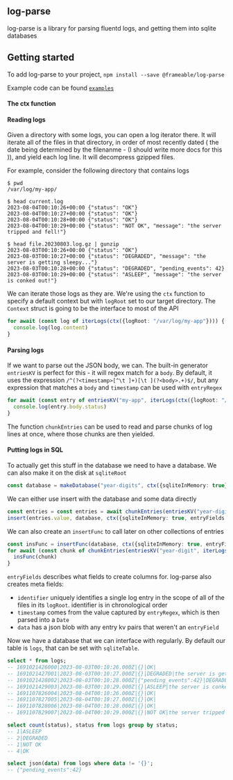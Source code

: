 ## log-parse

log-parse is a library for parsing fluentd logs, and getting them into sqlite databases

## Getting started

To add log-parse to your project, `npm install --save @frameable/log-parse`

Example code can be found [`examples`](examples/)


#### The ctx function

#### Reading logs 

Given a directory with some logs, you can open a log iterator there. It will iterate all of the files in that directory, in order of most recently dated ( the date being determined by the filenanme - (I should write more docs for this )), and yield each log line. It will decompress gzipped files.

For example, consider the following directory that contains logs
```shell
$ pwd 
/var/log/my-app/

$ head current.log
2023-08-04T00:10:26+00:00 {"status": "OK"}
2023-08-04T00:10:27+00:00 {"status": "OK"}
2023-08-04T00:10:28+00:00 {"status": "OK"}
2023-08-04T00:10:29+00:00 {"status": "NOT OK", "message": "the server tripped and fell!"}

$ head file.20230803.log.gz | gunzip
2023-08-03T00:10:26+00:00 {"status": "OK"}
2023-08-03T00:10:27+00:00 {"status": "DEGRADED", "message": "the server is getting sleepy..."}
2023-08-03T00:10:28+00:00 {"status": "DEGRADED", "pending_events": 42}
2023-08-03T00:10:29+00:00 {"status": "ASLEEP", "message": "the server is conked out!"}
```

We can iterate those logs as they are. We're using the `ctx` function to specify a default context but with `logRoot` set to our target directory. The `Context` struct is going to be the interface to most of the API

```ts
for await (const log of iterLogs(ctx({logRoot: "/var/log/my-app"}))) {
  console.log(log.content) 
}
```

#### Parsing logs

If we want to parse out the JSON body, we can. The built-in generator `entriesKV` is perfect for this - it will regex match for a `body`. By default, it uses the expression `/^(?<timestamp>[^\t ]+)[\t ](?<body>.+)$/`, but any expression that matches a `body` and `timestamp` can be used with `entryRegex`

```ts
for await (const entry of entriesKV("my-app", iterLogs(ctx({logRoot: "/var/log/my-app"})), ctx())) {
  console.log(entry.body.status)
}
```

The function `chunkEntries` can be used to read and parse chunks of log lines at once, where those chunks are then yielded.

#### Putting logs in SQL

To actually get this stuff in the database we need to have a database. We can also make it on the disk at `sqliteRoot`

```ts
const database = makeDatabase("year-digits", ctx({sqliteInMemory: true}))
```

We can either use insert with the database and some data directly

```ts
const entries = const entries = await chunkEntries(entriesKV("year-digit", iterLogs(ctx({logRoot: "/var/log/my-app"})), ctx()), 4, 0).next() // the first chunk of 4
insert(entries.value, database, ctx({sqliteInMemory: true, entryFields: new Set("status", "message")}))
```

We can also create an `insertFunc` to call later on other collections of entries

```ts
const insFunc = insertFunc(database, ctx({sqliteInMemory: true, entryFields: new Set("status", "message")}))
for await (const chunk of chunkEntries(entriesKV("year-digit", iterLogs(ctx({logRoot: "/var/log/my-app"})), ctx()), 4, 0)) {
  insFunc(chunk)
}
```

`entryFields` describes what fields to create columns for. log-parse also creates meta fields:
  - `identifier` uniquely identifies a single log entry in the scope of all of the files in its `logRoot`. identifier is in chronological order 
  - `timestamp` comes from the value captured by `entryRegex`, which is then parsed into a `Date`
  - `data` has a json blob with any entry kv pairs that weren't an `entryField`

Now we have a database that we can interface with regularly. By default our table is `logs`, that can be set with `sqliteTable`.

```sql
select * from logs;
-- 1691021426000|2023-08-03T00:10:26.000Z|{}|OK|
-- 1691021427001|2023-08-03T00:10:27.000Z|{}|DEGRADED|the server is getting sleepy...
-- 1691021428002|2023-08-03T00:10:28.000Z|{"pending_events":42}|DEGRADED|
-- 1691021429003|2023-08-03T00:10:29.000Z|{}|ASLEEP|the server is conked out!
-- 1691107826004|2023-08-04T00:10:26.000Z|{}|OK|
-- 1691107827005|2023-08-04T00:10:27.000Z|{}|OK|
-- 1691107828006|2023-08-04T00:10:28.000Z|{}|OK|
-- 1691107829007|2023-08-04T00:10:29.000Z|{}|NOT OK|the server tripped and fell!

select count(status), status from logs group by status;
-- 1|ASLEEP
-- 2|DEGRADED
-- 1|NOT OK
-- 4|OK

select json(data) from logs where data != '{}';
-- {"pending_events":42}
```

